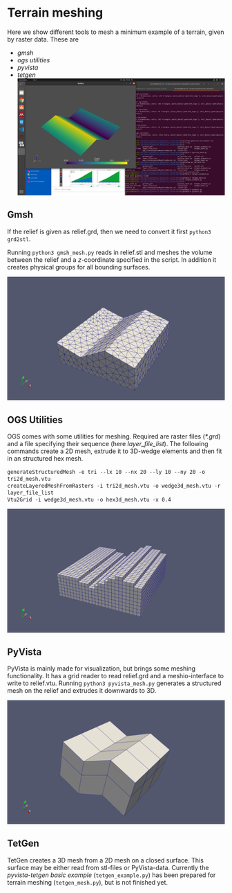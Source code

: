 # Terrain meshing
Here we show different tools to mesh a minimum example of a terrain, given by raster data.
These are
- *gmsh*
- *ogs utilities*
- *pyvista*
- *tetgen*
![terrain](terrain.png)

## Gmsh
If the relief is given as relief.grd, then we need to convert it first
``python3 grd2stl``.

Running ``python3 gmsh_mesh.py`` reads in relief.stl and meshes the volume between the relief and a *z*-coordinate specified in the script.
In addition it creates physical groups for all bounding surfaces. 

![gmsh](gmsh.png)

## OGS Utilities

OGS comes with some utilities for meshing. Required are raster files (_*.grd_) and a file specifying their sequence (here *layer_file_list*).
The following commands create a 2D mesh, extrude it to 3D-wedge elements and then fit in an structured hex mesh.
```
generateStructuredMesh -e tri --lx 10 --nx 20 --ly 10 --ny 20 -o tri2d_mesh.vtu
createLayeredMeshFromRasters -i tri2d_mesh.vtu -o wedge3d_mesh.vtu -r layer_file_list
Vtu2Grid -i wedge3d_mesh.vtu -o hex3d_mesh.vtu -x 0.4
```
![ogstools](ogstools.png)

## PyVista
PyVista is mainly made for visualization, but brings some meshing functionality.
It has a grid reader to read relief.grd and a meshio-interface to write to relief.vtu.
Running ``python3 pyvista_mesh.py`` generates a structured mesh on the relief and extrudes it downwards to 3D.

![pyvista](pyvista.png)

## TetGen 
TetGen creates a 3D mesh from a 2D mesh on a closed surface.
This surface may be either read from stl-files or PyVista-data. 
Currently the _pyvista-tetgen basic example_ (``tetgen_example.py``) has been prepared for terrain meshing (``tetgen_mesh.py``), but is not finished yet. 
